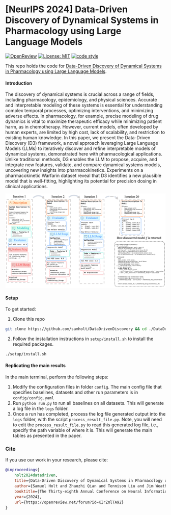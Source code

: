 # [NeurIPS 2024] Data-Driven Discovery of Dynamical Systems in Pharmacology using Large Language Models

[![OpenReview](https://img.shields.io/badge/OpenReview-KIrZmlTA92-b31b1b.svg)](https://openreview.net/forum?id=KIrZmlTA92)
[![License: MIT](https://img.shields.io/badge/License-MIT-blue.svg)](https://opensource.org/licenses/MIT)
[![code style](https://img.shields.io/badge/code%20style-black-000000.svg)](https://github.com/psf/black)

This repo holds the code for [Data-Driven Discovery of Dynamical Systems in Pharmacology using Large Language Models](https://openreview.net/forum?id=KIrZmlTA92).


#### Introduction

The discovery of dynamical systems is crucial across a range of fields, including pharmacology, epidemiology, and physical sciences. Accurate and interpretable modeling of these systems is essential for understanding complex temporal processes, optimizing interventions, and minimizing adverse effects. In pharmacology, for example, precise modeling of drug dynamics is vital to maximize therapeutic efficacy while minimizing patient harm, as in chemotherapy. However, current models, often developed by human experts, are limited by high cost, lack of scalability, and restriction to existing human knowledge. In this paper, we present the Data-Driven Discovery (D3) framework, a novel approach leveraging Large Language Models (LLMs) to iteratively discover and refine interpretable models of dynamical systems, demonstrated here with pharmacological applications. Unlike traditional methods, D3 enables the LLM to propose, acquire, and integrate new features, validate, and compare dynamical systems models, uncovering new insights into pharmacokinetics. Experiments on a pharmacokinetic Warfarin dataset reveal that D3 identifies a new plausible model that is well-fitting, highlighting its potential for precision dosing in clinical applications.

![method.png](./figures/method.png)


#### Setup

To get started:

1. Clone this repo
```bash
git clone https://github.com/samholt/DataDrivenDiscovery && cd ./DataDrivenDiscovery
```

2. Follow the installation instructions in `setup/install.sh` to install the required packages.
```bash
./setup/install.sh
```

#### Replicating the main results

In the main terminal, perform the following steps:
1. Modify the configuration files in folder `config`. The main config file that specifies baselines, datasets and other run parameters is in `config/config.yaml`
2. Run `python run.py` to run all baselines on all datasets. This will generate a log file in the `logs` folder.
2. Once a run has completed, process the log file generated output into the `logs` folder, with the script `process_result_file.py`. Note, you will need to edit the `process_result_file.py` to read this generated log file, i.e., specify the path variable of where it is. This will generate the main tables as presented in the paper.


### Cite

If you use our work in your research, please cite:

```bibtex
@inproceedings{
    holt2024datadriven,
    title={Data-Driven Discovery of Dynamical Systems in Pharmacology using Large Language Models},
    author={Samuel Holt and Zhaozhi Qian and Tennison Liu and Jim Weatherall and Mihaela van der Schaar},
    booktitle={The Thirty-eighth Annual Conference on Neural Information Processing Systems},
    year={2024},
    url={https://openreview.net/forum?id=KIrZmlTA92}
}
```